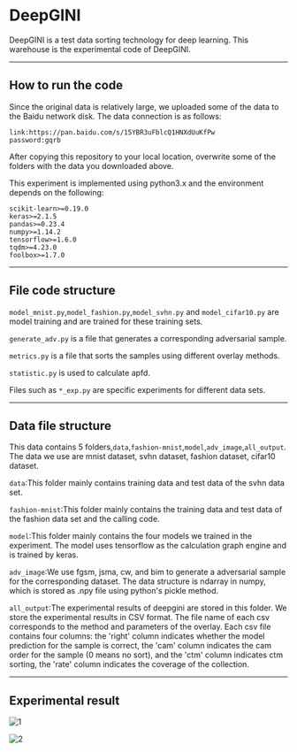 # DeepGINI

DeepGINI is a test data sorting technology for deep learning. This warehouse is the experimental code of DeepGINI.

-------

## How to run the code
Since the original data is relatively large, we uploaded some of the data to the Baidu network disk. The data connection is as follows:

```
link:https://pan.baidu.com/s/15YBR3uFblcQ1HNXdUuKfPw  
password:gqrb
```

After copying this repository to your local location, overwrite some of the folders with the data you downloaded above.

This experiment is implemented using python3.x and the environment depends on the following:

```
scikit-learn>=0.19.0
keras>=2.1.5
pandas>=0.23.4
numpy>=1.14.2
tensorflow>=1.6.0
tqdm>=4.23.0
foolbox>=1.7.0
```

-------

## File code structure

`model_mnist.py`,`model_fashion.py`,`model_svhn.py` and `model_cifar10.py` are model training and are trained for these training sets.

`generate_adv.py` is a file that generates a corresponding adversarial sample.

`metrics.py` is a file that sorts the samples using different overlay methods.

`statistic.py`  is used to calculate apfd.

Files such as `*_exp.py` are specific experiments for different data sets.

-------

## Data file structure

This data contains 5 folders,`data`,`fashion-mnist`,`model`,`adv_image`,`all_output`.
The data we use are mnist dataset, svhn dataset, fashion dataset, cifar10 dataset.

`data`:This folder mainly contains training data and test data of the svhn data set.

`fashion-mnist`:This folder mainly contains the training data and test data of the fashion data set and the calling code.

`model`:This folder mainly contains the four models we trained in the experiment. The model uses tensorflow as the calculation graph engine and is trained by keras.

`adv_image`:We use fgsm, jsma, cw, and bim to generate a adversarial sample for the corresponding dataset. The data structure is ndarray in numpy, which is stored as .npy file using python's pickle method.

`all_output`:The experimental results of deepgini are stored in this folder. We store the experimental results in CSV format. The file name of each csv corresponds to the method and parameters of the overlay. Each csv file contains four columns: the 'right' column indicates whether the model prediction for the sample is correct, the 'cam' column indicates the cam order for the sample (0 means no sort), and the 'ctm' column indicates ctm sorting, the 'rate' column indicates the coverage of the collection.

-------

## Experimental result

![1](./src/1.png)

![2](./src/2.png)
